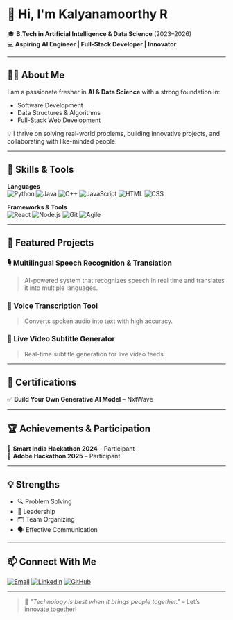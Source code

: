 
# 👋 Hi, I'm **Kalyanamoorthy R**  
🎓 **B.Tech in Artificial Intelligence & Data Science** (2023–2026)  
💻 **Aspiring AI Engineer | Full-Stack Developer | Innovator**  

---

## 🧑‍💻 About Me  
I am a passionate fresher in **AI & Data Science** with a strong foundation in:  
- Software Development  
- Data Structures & Algorithms  
- Full-Stack Web Development  

💡 I thrive on solving real-world problems, building innovative projects, and collaborating with like-minded people.

---

## 🚀 Skills & Tools  

**Languages**  
![Python](https://img.shields.io/badge/Python-3776AB?style=for-the-badge&logo=python&logoColor=white)
![Java](https://img.shields.io/badge/Java-ED8B00?style=for-the-badge&logo=openjdk&logoColor=white)
![C++](https://img.shields.io/badge/C++-00599C?style=for-the-badge&logo=cplusplus&logoColor=white)
![JavaScript](https://img.shields.io/badge/JavaScript-323330?style=for-the-badge&logo=javascript&logoColor=F7DF1E)
![HTML](https://img.shields.io/badge/HTML5-E34F26?style=for-the-badge&logo=html5&logoColor=white)
![CSS](https://img.shields.io/badge/CSS3-1572B6?style=for-the-badge&logo=css3&logoColor=white)

**Frameworks & Tools**  
![React](https://img.shields.io/badge/React-20232A?style=for-the-badge&logo=react&logoColor=61DAFB)
![Node.js](https://img.shields.io/badge/Node.js-339933?style=for-the-badge&logo=node-dot-js&logoColor=white)
![Git](https://img.shields.io/badge/Git-F05032?style=for-the-badge&logo=git&logoColor=white)
![Agile](https://img.shields.io/badge/Agile-0052CC?style=for-the-badge&logo=jira&logoColor=white)

---

## 📂 Featured Projects  

### 🎙 Multilingual Speech Recognition & Translation  
> AI-powered system that recognizes speech in real time and translates it into multiple languages.

### 📝 Voice Transcription Tool  
> Converts spoken audio into text with high accuracy.

### 🎥 Live Video Subtitle Generator  
> Real-time subtitle generation for live video feeds.

---

## 📜 Certifications  
✅ **Build Your Own Generative AI Model** – NxtWave  

---

## 🏆 Achievements & Participation  
🏅 **Smart India Hackathon 2024** – Participant  
🏅 **Adobe Hackathon 2025** – Participant  

---

## 💡 Strengths  
- 🔍 Problem Solving  
- 👥 Leadership  
- 🗂 Team Organizing  
- 🗣 Effective Communication  

---

## 📫 Connect With Me  

[![Email](https://img.shields.io/badge/Email-D14836?style=for-the-badge&logo=gmail&logoColor=white)](mailto:kalyanamoorthy777@gmail.com)
[![LinkedIn](https://img.shields.io/badge/LinkedIn-0077b5?style=for-the-badge&logo=linkedin&logoColor=white)](https://linkedin.com/in/your-link)
[![GitHub](https://img.shields.io/badge/GitHub-000000?style=for-the-badge&logo=github&logoColor=white)](https://github.com/your-username)

---

> 🌟 *"Technology is best when it brings people together."* – Let’s innovate together!

